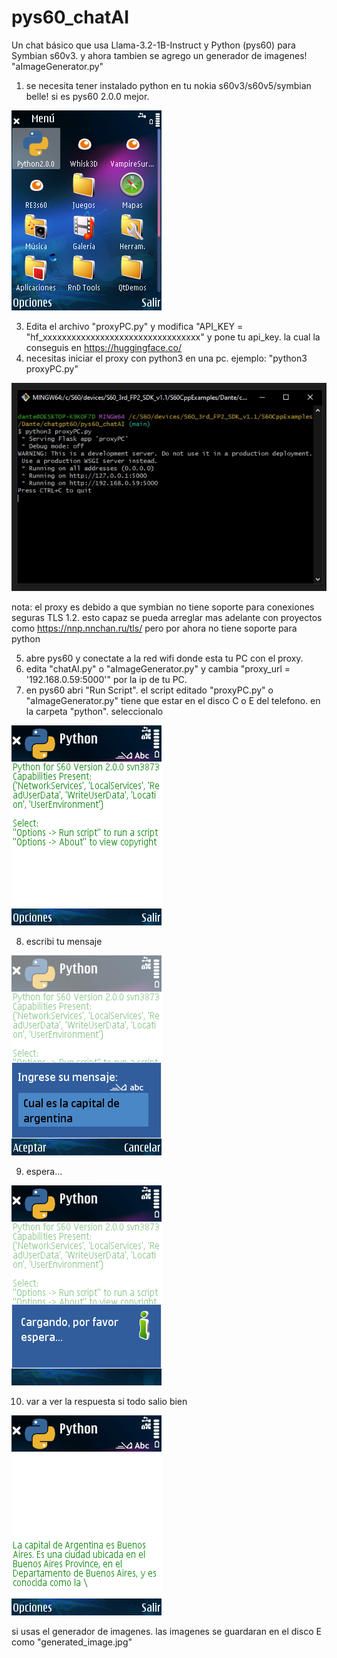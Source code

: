 # pys60_chatAI
Un chat básico que usa Llama-3.2-1B-Instruct y Python (pys60) para Symbian s60v3.
y ahora tambien se agrego un generador de imagenes! "aImageGenerator.py"

1) se necesita tener instalado python en tu nokia s60v3/s60v5/symbian belle! si es pys60 2.0.0 mejor.

![](https://raw.githubusercontent.com/Dante-Leoncini/pys60_chatAI/refs/heads/main/capturas/Screenshot0103.bmp)

3) Edita el archivo "proxyPC.py" y modifica "API_KEY = "hf_xxxxxxxxxxxxxxxxxxxxxxxxxxxxxxxxx" y pone tu api_key. la cual la conseguis en https://huggingface.co/
4) necesitas iniciar el proxy con python3 en una pc. ejemplo: "python3 proxyPC.py"
   
![](https://raw.githubusercontent.com/Dante-Leoncini/pys60_chatAI/refs/heads/main/capturas/PROXY.jpg)

nota: el proxy es debido a que symbian no tiene soporte para conexiones seguras TLS 1.2. esto capaz se pueda arreglar mas adelante con proyectos como https://nnp.nnchan.ru/tls/ pero por ahora no tiene soporte para python

5) abre pys60 y conectate a la red wifi donde esta tu PC con el proxy.
6) edita "chatAI.py" o "aImageGenerator.py" y cambia "proxy_url = '192.168.0.59:5000'" por la ip de tu PC.
7) en pys60 abri "Run Script". el script editado "proxyPC.py" o "aImageGenerator.py" tiene que estar en el disco C o E del telefono. en la carpeta "python". seleccionalo

![](https://raw.githubusercontent.com/Dante-Leoncini/pys60_chatAI/refs/heads/main/capturas/Screenshot0104.bmp)

8) escribi tu mensaje
    
![](https://raw.githubusercontent.com/Dante-Leoncini/pys60_chatAI/refs/heads/main/capturas/Screenshot0108.bmp)

9) espera...
    
![](https://raw.githubusercontent.com/Dante-Leoncini/pys60_chatAI/refs/heads/main/capturas/Screenshot0106.bmp)

10) var a ver la respuesta si todo salio bien
    
![](https://raw.githubusercontent.com/Dante-Leoncini/pys60_chatAI/refs/heads/main/capturas/Screenshot0109.bmp)

si usas el generador de imagenes. las imagenes se guardaran en el disco E como "generated_image.jpg"
